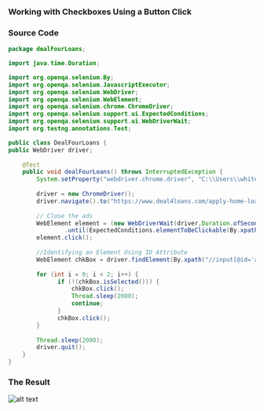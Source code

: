 ### Working with Checkboxes Using a Button Click

### Source Code
```Java
package dealFourLoans;

import java.time.Duration;

import org.openqa.selenium.By;
import org.openqa.selenium.JavascriptExecutor;
import org.openqa.selenium.WebDriver;
import org.openqa.selenium.WebElement;
import org.openqa.selenium.chrome.ChromeDriver;
import org.openqa.selenium.support.ui.ExpectedConditions;
import org.openqa.selenium.support.ui.WebDriverWait;
import org.testng.annotations.Test;

public class DealFourLoans {
public WebDriver driver;
	
	@Test
	public void dealFourLoans() throws InterruptedException { 
		System.setProperty("webdriver.chrome.driver", "C:\\Users\\white\\Desktop\\QA\\Auto\\chromedriver.exe");
				
		driver = new ChromeDriver();
		driver.navigate().to("https://www.deal4loans.com/apply-home-loans.php");
		
		// Close the ads	
		WebElement element = (new WebDriverWait(driver,Duration.ofSeconds(10)))
				.until(ExpectedConditions.elementToBeClickable(By.xpath("//img[@src='https://www.deal4loans.com/images/close-btn.svg']")));
		element.click();
		
		//Identifying an Element Using ID Attribute
		WebElement chkBox = driver.findElement(By.xpath("//input[@id='accept']"));
		
		for (int i = 0; i < 2; i++) {
			  if (!(chkBox.isSelected())) {
				  chkBox.click();
				  Thread.sleep(2000);
				  continue;
			  }
			  chkBox.click();
		}
				
		Thread.sleep(2000);
		driver.quit();
	}
}
```

### The Result
![alt text](https://github.com/wardahmad/javaFiles/blob/master/WorkingWithCheckboxesUsingButtonClick/img/img1.gif "Logo Title Text 1")

<!-- <img src="img/" /> -->